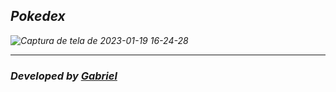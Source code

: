## <i> Pokedex

![Captura de tela de 2023-01-19 16-24-28](https://user-images.githubusercontent.com/92071360/213565407-b45809c6-3daf-44bd-8ec2-9b4383ff17a3.png)

<hr/>

### Developed by <a href="https://instagram.com/gabrielbarrozs"> Gabriel <a/>
